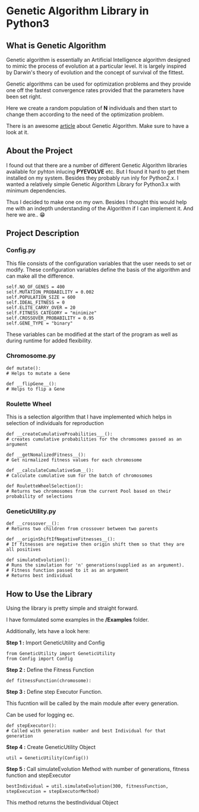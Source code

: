 # Genetic Algorithm Library in Python3

## What is Genetic Algorithm
Genetic algorithm is essentially an Artificial Intelligence algorithm designed to mimic the process of evolution at a particular level.
It is largely inspired by Darwin's theory of evolution and the concept of survival of the fittest.

Genetic algorithms can be used for optimization problems and they provide one off the fastest convergence rates provided that the parameters have been set right.

Here we create a random population of **N** individuals and then start to change them according to the need of the optimization problem.

There is an awesome [article](https://towardsdatascience.com/introduction-to-genetic-algorithms-including-example-code-e396e98d8bf3) about Genetic Algorithm. Make sure to have a look at it.

## About the Project
I found out that there are a number of different Genetic Algorithm libraries available for pyhton inlucing **PYEVOLVE** etc. But I found it hard to get them installed on my system.
Besides they probably run inly for Python2.x. I wanted a relatively simple Genetic Algorithm Library for Python3.x with minimum dependencies.

Thus I decided to make one on my own. Besides I thought this would help me with an indepth understanding of the Algorithm if I can implement it.
And here we are.. :grin:

## Project Description

### Config.py
This file consists of the configuration variables that the user needs to set or modify. These configuration variables define the basis of the algorithm and can make all the difference.

```
self.NO_OF_GENES = 400
self.MUTATION_PROBABILITY = 0.002
self.POPULATION_SIZE = 600
self.IDEAL_FITNESS = 0
self.ELITE_CARRY_OVER = 20
self.FITNESS_CATEGORY = "minimize"
self.CROSSOVER_PROBABILITY = 0.95
self.GENE_TYPE = "binary"
```
These variables can be modified at the start of the program as well as during runtime for added flexibility.

### Chromosome.py
```
def mutate():
# Helps to mutate a Gene
```

```
def __flipGene__():
# Helps to flip a Gene
```

### Roulette Wheel
This is a selection algorithm that I have implemented which helps in selection of individuals for reproduction

```
def __createCumulativeProabilities___():
# creates cumulative probabilities for the chromsomes passed as an argument
```

```
def __getNomalizedFitness__():
# Get nirmalized fitness values for each chromosome
```

```
def __calculateCumulativeSum__():
# Calculate cumulative sum for the batch of chromosomes
```

```
def RouletteWheelSelection():
# Returns two chromosomes from the current Pool based on their probability of selections
```

### GeneticUtility.py
 
 ```
 def __crossover__():
 # Returns two children from crossover between two parents
 ```
 
 ```
 def __originShiftIfNegativeFitnesses__():
 # If fitnesses are negative then origin shift them so that they are all positives
 ```
 
 ```
def simulateEvolution():
# Runs the simulation for 'n' generations(supplied as an argument).
# Fitness function passed to it as an argument
# Returns best individual
```
## How to Use the Library
Using the library is pretty simple and straight forward.

I have formulated some examples in the **/Examples** folder.

Additionally, lets have a look here:

**Step 1 :**
Import GeneticUtility and Config

```
from GeneticUtility import GeneticUtility
from Config import Config
```

**Step 2 :**
Define the Fitness Function

```
def fitnessFunction(chromosome):
```

**Step 3 :**
Define step Executor Function.

This fucntion will be called by the main module after every generation.

Can be used for logging ec.

```
def stepExecutor():
# Called with generation number and best Individual for that generation
```
**Step 4 :**
Create GeneticUtility Object

```
util = GeneticUtility(Config())
```

**Step 5 :**
Call simulateEvolution Method with number of generations, fitness function and stepExecutor

```
bestIndividual = util.simulateEvolution(300, fitnessFunction, stepExecution = stepExecutorMethod)
```

This method returns the bestIndividual Object
